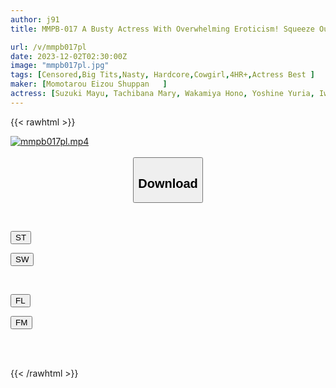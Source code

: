 ```yaml
---
author: j91
title: MMPB-017 A Busty Actress With Overwhelming Eroticism! Squeeze Out The Sperm While Making The Plump BODY Convulse In The Extremely Violent Cowgirl Position!

url: /v/mmpb017pl
date: 2023-12-02T02:30:00Z
image: "mmpb017pl.jpg"
tags: [Censored,Big Tits,Nasty, Hardcore,Cowgirl,4HR+,Actress Best ]
maker: [Momotarou Eizou Shuppan   ]
actress: [Suzuki Mayu, Tachibana Mary, Wakamiya Hono, Yoshine Yuria, Iwasa Mei, Chanyota Gaby, Mitsutake Marcia, Umino Hotaru ]
---
```



{{< rawhtml >}}

<div class="video" data-videoid="74rm4j6VQ2FAgkr">
    <a href="javascript:;">
        <img src="/v/mmpb017pl/mmpb017pl.jpg" width="WIDTH" height="HEIGHT" alt="mmpb017pl.mp4" loading="lazy">
    </a>
</div>

<script type="text/javascript" src="https://j91.asia/asset/on-demand-st.js"></script>

<br>
  <link rel="stylesheet" href="https://j91.asia/asset/bs5.css">
  
  <center>
  <button class="btn btn-primary" type="button" data-bs-toggle="collapse" data-bs-target=".multi-collapse" aria-expanded="false" aria-controls="multiCollapseExample1 multiCollapseExample2"><h2>Download</h2></button></center>
</p>
<div class="row">
  <div class="col">
    <div class="collapse multi-collapse" id="multiCollapseExample1">
      <div class="card card-body">
	      	      <br>
<div class="buttons">  
<p><a href="https://streamtape.to/v/74rm4j6VQ2FAgkr" target="_blank"><button class="btn-hover color-3"><i class="fa fa-download"></i> ST</button></a></p>
<p><a href="https://flaswish.com/6vj8uiyc6eny" target="_blank"><button class="btn-hover color-2"><i class="fa fa-download"></i> SW</button></a></p></div>
    </div>
  </div>
</div>
  <div class="col">
    <div class="collapse multi-collapse" id="multiCollapseExample2">
      <div class="card card-body">
	      <br>
<div class="buttons">
<p><a href="javascript:;" target="_blank"><button class="btn-hover color-9"><i class="fa fa-download"></i> FL</button></a></p>
<p><a href="javascript:;" target="_blank"><button class="btn-hover color-8"><i class="fa fa-download"></i> FM</button></a></p></div>
<br><br>
      </div>
    </div>
  </div>
</div>

{{< /rawhtml >}}